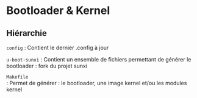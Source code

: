 Bootloader & Kernel
============

Hiérarchie 
----------
`config` 
:     Contient le dernier .config à jour

`u-boot-sunxi` 
:     Contient un ensemble de fichiers permettant de générer le bootloader : fork du projet sunxi

`Makefile`  
:     Permet de générer : le bootloader, une image kernel et/ou les modules kernel

